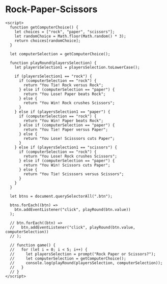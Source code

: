# Rock-Paper-Scissors

  <!-- 
        - Computer picks a random from rock, paper scissors.
        - User is prompted to pick from rock, paper scissors.
        - User's choice must be case-insensitive
        - The choices made between computer and user is compared.
        - The result of the game is returned.
     -->

    <script>
      function getComputerChoice() {
        let choices = ["rock", "paper", "scissors"];
        let randomChoice = Math.floor(Math.random() * 3);
        return choices[randomChoice];
      }

      let computerSelection = getComputerChoice();

      function playRound(playersSelection) {
        let playersSelection1 = playersSelection.toLowerCase();

        if (playersSelection1 == "rock") {
          if (computerSelection == "rock") {
            return "You Tie! Rock versus Rock";
          } else if (computerSelection == "paper") {
            return "You Lose! Paper beats Rock";
          } else {
            return "You Win! Rock crushes Scissors";
          }
        } else if (playersSelection1 == "paper") {
          if (computerSelection == "rock") {
            return "You Win! Paper beats Rock";
          } else if (computerSelection == "paper") {
            return "You Tie! Paper versus Paper";
          } else {
            return "You Lose! Scisssors cuts Paper";
          }
        } else if (playersSelection1 == "scissors") {
          if (computerSelection == "rock") {
            return "You Lose! Rock crushes Scissors";
          } else if (computerSelection == "paper") {
            return "You Win! Scissors cuts Paper";
          } else {
            return "You Tie! Scisssors versus Scissors";
          }
        }
      }

      let btns = document.querySelectorAll(".btn");

      btns.forEach((btn) =>
        btn.addEventListener("click", playRound(btn.value))
      );

      // btn.forEach((btn) =>
      //   btn.addEventListener("click", playRound(btn.value, computerSelection))
      // );

      // function game() {
      //   for (let i = 0; i < 5; i++) {
      //     let playersSelection = prompt("Rock Paper or Scissors?");
      //     let computerSelection = getComputerChoice();
      //     console.log(playRound(playersSelection, computerSelection));
      //   }
      // }
    </script>
